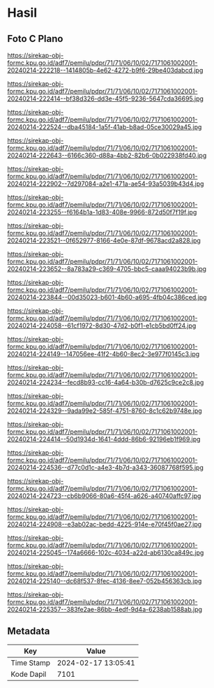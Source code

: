 # Hasil

## Foto C Plano

https://sirekap-obj-formc.kpu.go.id/adf7/pemilu/pdpr/71/71/06/10/02/7171061002001-20240214-222218--1414805b-4e62-4272-b9f6-29be403dabcd.jpg

https://sirekap-obj-formc.kpu.go.id/adf7/pemilu/pdpr/71/71/06/10/02/7171061002001-20240214-222414--bf38d326-dd3e-45f5-9236-5647cda36695.jpg

https://sirekap-obj-formc.kpu.go.id/adf7/pemilu/pdpr/71/71/06/10/02/7171061002001-20240214-222524--dba45184-1a5f-41ab-b8ad-05ce30029a45.jpg

https://sirekap-obj-formc.kpu.go.id/adf7/pemilu/pdpr/71/71/06/10/02/7171061002001-20240214-222643--6166c360-d88a-4bb2-82b6-0b022938fd40.jpg

https://sirekap-obj-formc.kpu.go.id/adf7/pemilu/pdpr/71/71/06/10/02/7171061002001-20240214-222902--7d297084-a2e1-471a-ae54-93a5039b43d4.jpg

https://sirekap-obj-formc.kpu.go.id/adf7/pemilu/pdpr/71/71/06/10/02/7171061002001-20240214-223255--f6164b1a-1d83-408e-9966-872d50f7f19f.jpg

https://sirekap-obj-formc.kpu.go.id/adf7/pemilu/pdpr/71/71/06/10/02/7171061002001-20240214-223521--0f652977-8166-4e0e-87df-9678acd2a828.jpg

https://sirekap-obj-formc.kpu.go.id/adf7/pemilu/pdpr/71/71/06/10/02/7171061002001-20240214-223652--8a783a29-c369-4705-bbc5-caaa94023b9b.jpg

https://sirekap-obj-formc.kpu.go.id/adf7/pemilu/pdpr/71/71/06/10/02/7171061002001-20240214-223844--00d35023-b601-4b60-a695-4fb04c386ced.jpg

https://sirekap-obj-formc.kpu.go.id/adf7/pemilu/pdpr/71/71/06/10/02/7171061002001-20240214-224058--61cf1972-8d30-47d2-b0f1-e1cb5bd0ff24.jpg

https://sirekap-obj-formc.kpu.go.id/adf7/pemilu/pdpr/71/71/06/10/02/7171061002001-20240214-224149--147056ee-41f2-4b60-8ec2-3e977f0145c3.jpg

https://sirekap-obj-formc.kpu.go.id/adf7/pemilu/pdpr/71/71/06/10/02/7171061002001-20240214-224234--fecd8b93-cc16-4a64-b30b-d7625c9ce2c8.jpg

https://sirekap-obj-formc.kpu.go.id/adf7/pemilu/pdpr/71/71/06/10/02/7171061002001-20240214-224329--9ada99e2-585f-4751-8760-8c1c62b9748e.jpg

https://sirekap-obj-formc.kpu.go.id/adf7/pemilu/pdpr/71/71/06/10/02/7171061002001-20240214-224414--50d1934d-1641-4ddd-86b6-92196eb1f969.jpg

https://sirekap-obj-formc.kpu.go.id/adf7/pemilu/pdpr/71/71/06/10/02/7171061002001-20240214-224536--d77c0d1c-a4e3-4b7d-a343-36087768f595.jpg

https://sirekap-obj-formc.kpu.go.id/adf7/pemilu/pdpr/71/71/06/10/02/7171061002001-20240214-224723--cb6b9066-80a6-45f4-a626-a40740affc97.jpg

https://sirekap-obj-formc.kpu.go.id/adf7/pemilu/pdpr/71/71/06/10/02/7171061002001-20240214-224908--e3ab02ac-bedd-4225-914e-e70f45f0ae27.jpg

https://sirekap-obj-formc.kpu.go.id/adf7/pemilu/pdpr/71/71/06/10/02/7171061002001-20240214-225045--174a6666-102c-4034-a22d-ab6130ca849c.jpg

https://sirekap-obj-formc.kpu.go.id/adf7/pemilu/pdpr/71/71/06/10/02/7171061002001-20240214-225140--dc68f537-8fec-4136-8ee7-052b456363cb.jpg

https://sirekap-obj-formc.kpu.go.id/adf7/pemilu/pdpr/71/71/06/10/02/7171061002001-20240214-225357--383fe2ae-86bb-4edf-9d4a-6238ab1588ab.jpg


## Metadata

| Key        | Value               |
| ---------- | ------------------- |
| Time Stamp | 2024-02-17 13:05:41 |
| Kode Dapil | 7101                |



